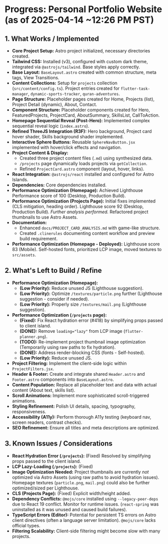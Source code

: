 # Progress: Personal Portfolio Website (as of 2025-04-14 ~12:26 PM PST)

## 1. What Works / Implemented

*   **Core Project Setup:** Astro project initialized, necessary directories created.
*   **Tailwind CSS:** Installed (v3), configured with custom dark theme, integrated via `@astrojs/tailwind`. Base styles apply correctly.
*   **Base Layout:** `BaseLayout.astro` created with common structure, meta tags, View Transitions.
*   **Content Collections:** Setup for `projects` collection (`src/content/config.ts`). Project entries created for `flutter-task-manager`, `dynamic-sports-tracker`, `quran-adventures`.
*   **Page Structure:** Placeholder pages created for Home, Projects (list), Project Detail (dynamic), About, Contact.
*   **Component Structure:** Placeholder components created for Hero, FeaturedProjects, ProjectCard, AboutSummary, SkillsList, CallToAction.
*   **Homepage Sequential Reveal (Post-Hero):** Implemented complex sequential reveal logic (`index.astro`).
*   **Refined ThreeJS Integration (R3F):** Hero background, Project card hover shader, Skills background shader implemented.
*   **Interactive Sphere Buttons:** Reusable `SphereNavButton.jsx` implemented with hover/click effects and navigation.
*   **Project Content & Display:**
    *   Created three project content files (`.md`) using synthesized data.
    *   `/projects` page dynamically loads projects via `getCollection`.
    *   Refined `ProjectCard.astro` component (layout, hover, links).
*   **React Integration:** `@astrojs/react` installed and configured for Astro Islands.
*   **Dependencies:** Core dependencies installed.
*   **Performance Optimization (Homepage):** Achieved Lighthouse Performance score of 100 (Desktop, Production Build).
*   **Performance Optimization (Projects Page):** Initial fixes implemented (CLS mitigation, heading order). Lighthouse score 92 (Desktop, Production Build). *Further analysis performed.* Refactored project thumbnails to use Astro Assets.
*   **Documentation:**
    *   Enhanced `docs/PROJECT_CARD_ANALYSIS.md` with game-like structure.
    *   Created `.clinerules` documenting content workflow and preview build requirement.
*   **Performance Optimization (Homepage - Deployed):** Lighthouse score 83 (Mobile). Self-hosted fonts, prioritized LCP image, moved textures to `src/assets`.

## 2. What's Left to Build / Refine

*   **Performance Optimization (Homepage):**
    *   **(Low Priority):** Reduce unused JS (Lighthouse suggestion).
    *   **(Low Priority):** Optimize `/textures/particle.png` further (Lighthouse suggestion - consider if needed).
    *   **(Low Priority):** Properly size `/textures/mail.png` (Lighthouse suggestion).
*   **Performance Optimization (`/projects` page):**
    *   **(Fixed):** Fix React hydration error (#418) by simplifying props passed to client island.
    *   **(DONE):** Remove `loading="lazy"` from LCP image (`flutter-planner.png`).
    *   **(TODO):** Re-implement project thumbnail image optimization (Temporarily using raw paths to fix hydration).
    *   **(DONE):** Address render-blocking CSS (fonts - Self-hosted).
    *   **(Low Priority):** Reduce unused JS.
*   **Project Filtering:** Implement the client-side logic within `ProjectFilters.jsx`.
*   **Header & Footer:** Create and integrate shared `Header.astro` and `Footer.astro` components into `BaseLayout.astro`.
*   **Content Population:** Replace all placeholder text and data with actual content (About text, skills list).
*   **Scroll Animations:** Implement more sophisticated scroll-triggered animations.
*   **Styling Refinement:** Polish UI details, spacing, typography, responsiveness.
*   **Accessibility (A11y):** Perform thorough A11y testing (keyboard nav, screen readers, contrast checks).
*   **SEO Refinement:** Ensure all titles and meta descriptions are optimized.

## 3. Known Issues / Considerations

*   **React Hydration Error (`/projects`):** (Fixed) Resolved by simplifying props passed to the client island.
*   **LCP Lazy-Loading (`/projects`):** (Fixed)
*   **Image Optimization Needed:** Project thumbnails are currently *not* optimized via Astro Assets (using raw paths to avoid hydration issues). Homepage textures (`particle.png`, `mail.png`) could also be further optimized/sized per Lighthouse.
*   **CLS (Projects Page):** (Fixed) Explicit width/height added.
*   **Dependency Conflicts:** `@mojs/core` installed using `--legacy-peer-deps` due to React 19 conflict. Monitor for runtime issues. (`react-spring` was uninstalled as it was unused and caused build failures).
*   **TypeScript Errors (Editor):** Potential for persistent TS errors on Astro client directives (often a language server limitation). `@mojs/core` lacks official types.
*   **Filtering Scalability:** Client-side filtering might become slow with many projects.